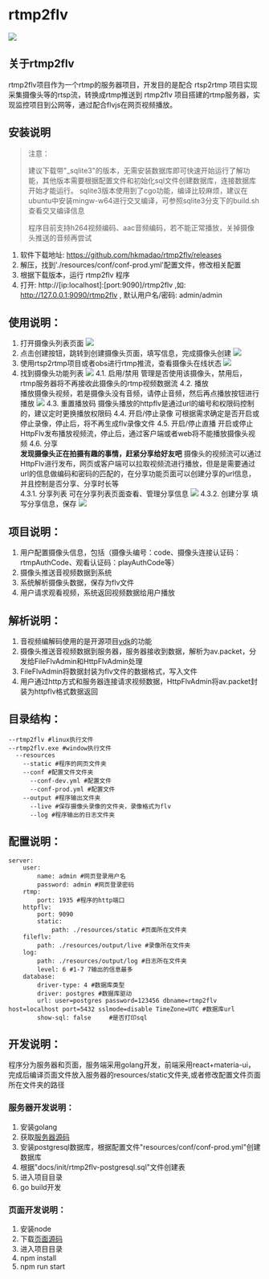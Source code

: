 # rtmp2flv
![](./images/rtmp2flvad.png)

## 关于rtmp2flv
rtmp2flv项目作为一个rtmp的服务器项目，开发目的是配合 rtsp2rtmp 项目实现采集摄像头等的rtsp流，转换成rtmp推送到 rtmp2flv 项目搭建的rtmp服务器，实现监控项目到公网等，通过配合flvjs在网页视频播放。

## 安装说明
> 注意：
>
>   建议下载带"_sqlite3"的版本，无需安装数据库即可快速开始运行了解功能，其他版本需要根据配置文件和初始化sql文件创建数据库，连接数据库开始才能运行。
>   sqlite3版本使用到了cgo功能，编译比较麻烦，建议在ubuntu中安装mingw-w64进行交叉编译，可参照sqlite3分支下的build.sh查看交叉编译信息
>
>	程序目前支持h264视频编码、aac音频编码，若不能正常播放，关掉摄像头推送的音频再尝试

1. 软件下载地址: https://github.com/hkmadao/rtmp2flv/releases   
2. 解压，找到'./resources/conf/conf-prod.yml'配置文件，修改相关配置
3. 根据下载版本，运行 rtmp2flv 程序
4. 打开: http://[ip:localhost]:[port:9090]/rtmp2flv ,如: http://127.0.0.1:9090/rtmp2flv , 默认用户名/密码: admin/admin

## 使用说明：
1. 打开摄像头列表页面
    ![](./images/camera-list.png)
2. 点击创建按钮，跳转到创建摄像头页面，填写信息，完成摄像头创建
    ![](./images/camera-create.png)
3. 使用rtsp2rtmp项目或者obs进行rtmp推流，查看摄像头在线状态
    ![](./images/camera-online.png)
4. 找到摄像头功能列表
    ![](./images/camera-action.png)
    4.1. 启用/禁用
        管理是否使用该摄像头，禁用后，rtmp服务器将不再接收此摄像头的rtmp视频数据流
    4.2. 播放   
        播放摄像头视频，若是摄像头没有音频，请停止音频，然后再点播放按钮进行播放
        ![](./images/camera-play.png)
    4.3. 重置播放码
        摄像头播放的httpflv是通过url的编号和权限码控制的，建议定时更换播放权限码
    4.4. 开启/停止录像
        可根据需求确定是否开启或停止录像，停止后，将不再生成flv录像文件
    4.5. 开启/停止直播
        开启或停止HttpFlv发布播放视频流，停止后，通过客户端或者web将不能播放摄像头视频
    4.6. 分享   
        **发现摄像头正在拍摄有趣的事情，赶紧分享给好友吧**
        摄像头的视频流可以通过HttpFlv进行发布，网页或客户端可以拉取视频流进行播放，但是是需要通过url的信息做编码和密码的匹配的，在分享功能页面可以创建分享的url信息，并且控制是否分享、分享时长等   
        4.3.1. 分享列表
            可在分享列表页面查看、管理分享信息
            ![](./images/camera-share-list.png)
        4.3.2. 创建分享
            填写分享信息，保存
            ![](./images/camera-share-create.png)

## 项目说明：

1. 用户配置摄像头信息，包括（摄像头编号：code、摄像头连接认证码：rtmpAuthCode、观看认证码：playAuthCode等）
2. 摄像头推送音视频数据到系统
3. 系统解析摄像头数据，保存为flv文件
4. 用户请求观看视频，系统返回视频数据给用户播放

## 解析说明：

1. 音视频编解码使用的是开源项目[vdk](https://github.com/deepch/vdk.git)的功能
2. 摄像头推送音视频数据到服务器，服务器接收到数据，解析为av.packet，分发给FileFlvAdmin和HttpFlvAdmin处理
3. FileFlvAdmin将数据封装为flv文件的数据格式，写入文件
4. 用户通过http方式和服务器连接请求视频数据，HttpFlvAdmin将av.packet封装为httpflv格式数据返回

## 目录结构：

```
--rtmp2flv #linux执行文件
--rtmp2flv.exe #window执行文件
  --resources
    --static #程序的网页文件夹
    --conf #配置文件文件夹
      --conf-dev.yml #配置文件
      --conf-prod.yml #配置文件
    --output #程序输出文件夹
      --live #保存摄像头录像的文件夹，录像格式为flv
      --log #程序输出的日志文件夹
```

## 配置说明：

```
server:
    user:
        name: admin #网页登录用户名
        password: admin #网页登录密码
    rtmp:
        port: 1935 #程序的http端口
    httpflv:
        port: 9090
        static:
            path: ./resources/static #页面所在文件夹
    fileflv:
        path: ./resources/output/live #录像所在文件夹
    log:
        path: ./resources/output/log #日志所在文件夹  
        level: 6 #1-7 7输出的信息最多 
    database:
        driver-type: 4 #数据库类型
        driver: postgres #数据库驱动
        url: user=postgres password=123456 dbname=rtmp2flv host=localhost port=5432 sslmode=disable TimeZone=UTC #数据库url
        show-sql: false     #是否打印sql                
```

## 开发说明：

程序分为服务器和页面，服务端采用golang开发，前端采用react+materia-ui，完成后编译页面文件放入服务器的resources/static文件夹,或者修改配置文件页面所在文件夹的路径

### 服务器开发说明：

1. 安装golang
2. 获取[服务器源码](https://github.com/hkmadao/rtmp2flv.git)
3. 安装postgresql数据库，根据配置文件"resources/conf/conf-prod.yml"创建数据库
4. 根据"docs/init/rtmp2flv-postgresql.sql"文件创建表    
5. 进入项目目录
6. go build开发

### 页面开发说明：

1. 安装node
2. 下载[页面源码](https://github.com/hkmadao/rtmp2flv-web.git)
3. 进入项目目录
4. npm install
5. npm run start